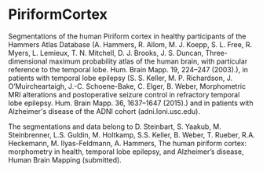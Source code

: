 # PiriformCortex
Segmentations of the human Piriform cortex in healthy participants of the Hammers Atlas Database (A. Hammers, R. Allom, M. J. Koepp, S. L. Free, R. Myers, L. Lemieux, T. N. Mitchell, D. J. Brooks, J. S. Duncan, Three-dimensional maximum probability atlas of the human brain, with particular reference to the temporal lobe. Hum. Brain Mapp. 19, 224–247 (2003).), in patients with temporal lobe epilepsy (S. S. Keller, M. P. Richardson, J. O’Muircheartaigh, J.-C. Schoene-Bake, C. Elger, B. Weber, Morphometric MRI alterations and postoperative seizure control in refractory  temporal lobe epilepsy. Hum. Brain Mapp. 36, 1637–1647 (2015).) and in patients with Alzheimer's disease of the ADNI cohort (adni.loni.usc.edu). 

The segmentations and data belong to D. Steinbart, S. Yaakub, M. Steinbrenner, L.S. Guldin, M. Holtkamp, S.S. Keller, B. Weber, T. Rueber, R.A. Heckemann, M. Ilyas-Feldmann, A. Hammers, The human piriform cortex: morphometry in health, temporal lobe epilepsy, and Alzheimer’s disease, Human Brain Mapping (submitted). 

